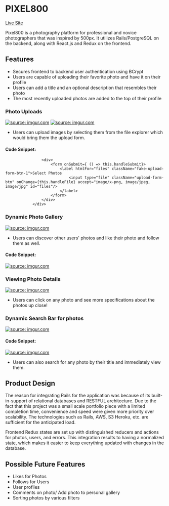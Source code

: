 # PIXEL800
[Live Site](https://pixel800.herokuapp.com/#/)

Pixel800 is a photography platform for professional and novice photographers that was inspired by 500px. It utilizes Rails/PostgreSQL on the backend, along with React.js and Redux on the frontend.


## Features

- Secures frontend to backend user authentication using BCrypt
- Users are capable of uploading their favorite photo and have it on their profile
- Users can add a title and an optional description that resembles their photo
- The most recently uploaded photos are added to the top of their profile


### Photo Uploads 

<a href="https://imgur.com/rkRgjYt"><img src="https://i.imgur.com/rkRgjYt.png" title="source: imgur.com" /></a>
<a href="https://imgur.com/3ANGBCs"><img src="https://i.imgur.com/3ANGBCs.png" title="source: imgur.com" /></a>

- Users can upload images by selecting them from the file explorer which would bring them the upload form.

#### Code Snippet:
```   <div className="uploading-picture-form2">
                <div>
                    <form onSubmit={ () => this.handleSubmit}>      
                        <label htmlFor="files" className="fake-upload-form-btn-1">Select Photos
                            <input type="file" className="upload-form-btn" onChange={this.handleFile} accept="image/x-png, image/jpeg, image/jpg" id="files"/>
                        </label>
                    </form>
                </div>
            </div>
```

### Dynamic Photo Gallery 

<a href="https://imgur.com/dYfbQN6"><img src="https://i.imgur.com/dYfbQN6.png" title="source: imgur.com" /></a>

- Users can discover other users' photos and like their photo and follow them as well.

#### Code Snippet:
<a href="https://imgur.com/A1W4tWw"><img src="https://i.imgur.com/A1W4tWw.png" title="source: imgur.com" /></a>

### Viewing Photo Details

<a href="https://imgur.com/DIRljFU"><img src="https://i.imgur.com/DIRljFU.png" title="source: imgur.com" /></a>

- Users can click on any photo and see more specifications about the photos up close! 

### Dynamic Search Bar for photos

<a href="https://imgur.com/lik0vOQ"><img src="https://i.imgur.com/lik0vOQ.png" title="source: imgur.com" /></a>

#### Code Snippet:
<a href="https://imgur.com/SjjnnIE"><img src="https://i.imgur.com/SjjnnIE.png" title="source: imgur.com" /></a>

- Users can also search for any photo by their title and immediately view them.

## Product Design
  The reason for integrating Rails for the application was because of its built-in-support of relational databases and RESTFUL architecture. Due to the fact that this project was a small scale portfolio piece with a limited completion time, convenience and speed were given more priority over scalability. The technologies such as Rails, AWS, S3 Heroku, etc. are sufficient for the anticipated load.
  
Frontend Redux states are set up with distinguished reducers and actions for photos, users, and errors. This integration results to having a normalized state, which makes it easier to keep everything updated with changes in the database. 


## Possible Future Features
- Likes for Photos
- Follows for Users
- User profiles
- Comments on photo/ Add photo to personal gallery
- Sorting photos by various filters 
